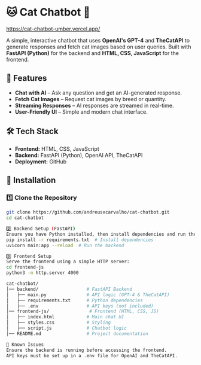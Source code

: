 # 🐱 Cat Chatbot 🤖  

https://cat-chatbot-umber.vercel.app/

A simple, interactive chatbot that uses **OpenAI's GPT-4** and **TheCatAPI** to generate responses and fetch cat images based on user queries. Built with **FastAPI (Python)** for the backend and **HTML, CSS, JavaScript** for the frontend.

## 🚀 Features  
- **Chat with AI** – Ask any question and get an AI-generated response.  
- **Fetch Cat Images** – Request cat images by breed or quantity.  
- **Streaming Responses** – AI responses are streamed in real-time.  
- **User-Friendly UI** – Simple and modern chat interface.  

## 🛠️ Tech Stack  
- **Frontend:** HTML, CSS, JavaScript  
- **Backend:** FastAPI (Python), OpenAI API, TheCatAPI  
- **Deployment:** GitHub  

## 🔧 Installation  

### 1️⃣ Clone the Repository  
```bash
git clone https://github.com/andreusxcarvalho/cat-chatbot.git
cd cat-chatbot

2️⃣ Backend Setup (FastAPI)
Ensure you have Python installed, then install dependencies and run the backend:
pip install -r requirements.txt  # Install dependencies
uvicorn main:app --reload  # Run the backend

3️⃣ Frontend Setup
Serve the frontend using a simple HTTP server:
cd frontend-js
python3 -m http.server 4000

cat-chatbot/
│── backend/                  # FastAPI Backend
│   ├── main.py               # API logic (GPT-4 & TheCatAPI)
│   ├── requirements.txt      # Python dependencies
│   ├── .env                  # API keys (not included)
│── frontend-js/               # Frontend (HTML, CSS, JS)
│   ├── index.html            # Main chat UI
│   ├── styles.css            # Styling
│   ├── script.js             # Chatbot logic
│── README.md                 # Project documentation

🐛 Known Issues
Ensure the backend is running before accessing the frontend.
API keys must be set up in a .env file for OpenAI and TheCatAPI.

